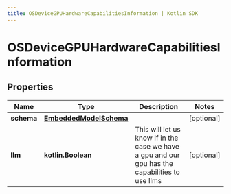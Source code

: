 ```yaml
---
title: OSDeviceGPUHardwareCapabilitiesInformation | Kotlin SDK
---
```




# OSDeviceGPUHardwareCapabilitiesInformation

## Properties
Name | Type | Description | Notes
------------ | ------------- | ------------- | -------------
**schema** | [**EmbeddedModelSchema**](EmbeddedModelSchema) |  |  [optional]
**llm** | **kotlin.Boolean** | This will let us know if in the case we have a gpu and our gpu has the capabilities to use llms |  [optional]




